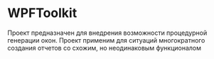 # WPFToolkit
Проект предназначен для внедрения возможности процедурной генерации окон. 
Проект применим для ситуаций многократного создания отчетов со схожим, но неодинаковым функционалом
